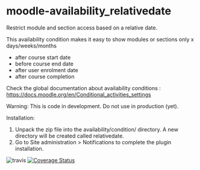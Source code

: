 moodle-availability_relativedate
==============================================
Restrict module and section access based on a relative date.

This availability condition makes it easy to show modules or sections only x days/weeks/months
  - after course start date
  - before course end date
  - after user enrolment date
  - after course completion

Check the global documentation about availability conditions : https://docs.moodle.org/en/Conditional_activities_settings

Warning: This is code in development. Do not use in production (yet).

Installation:

 1. Unpack the zip file into the availability/condition/ directory. A new directory will be created called relativedate.
 2. Go to Site administration > Notifications to complete the plugin installation.

![travis](https://travis-ci.org/ewallah/moodle-availability_relativedate.svg)
[![Coverage Status](https://coveralls.io/repos/github/ewallah/moodle-availability_relativedate/badge.svg?branch=master)](https://coveralls.io/github/ewallah/moodle-availability_relativedate?branch=master)
